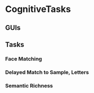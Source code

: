 # CognitiveTasks

## GUIs

## Tasks
### Face Matching
### Delayed Match to Sample, Letters
### Semantic Richness
